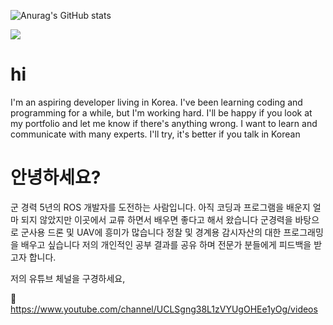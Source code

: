 
![Anurag's GitHub stats](https://github-readme-stats.vercel.app/api?username=leeeju&show_icons=true&theme=radical)


<img src="https://img.shields.io/badge/my_blog-3DDC84?style=flat-square&logo=my_blog&logoColor=white"/>

# hi

I'm an aspiring developer living in Korea. I've been learning
coding and programming for a while, but I'm working hard. I'll be happy 
if you look at my portfolio and let me know if there's anything wrong.
I want to learn and communicate with many experts. I'll try, it's better if you talk in Korean

# 안녕하세요? 

군 경력 5년의 ROS 개발자를 도전하는 사람입니다.
아직 코딩과 프로그램을 배운지 얼마 되지 않았지만 이곳에서 교류 하면서 배우면 좋다고 해서 왔습니다
군경력을 바탕으로 군사용 드론 및 UAV에 흥미가 많습니다 정찰 및 경계용 감시자산의 대한 프로그래밍을 배우고 싶습니다
저의 개인적인 공부 결과를 공유 하며 전문가 분들에게 피드백을 받고자 합니다.

저의 유튜브 체널을 구경하세요, 


:link: https://www.youtube.com/channel/UCLSgng38L1zVYUgOHEe1yOg/videos 
